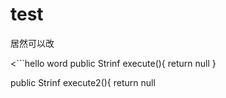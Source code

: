 # test
居然可以改

<```hello word
public Strinf execute(){
  return null
}

public Strinf execute2(){
  return null
```
